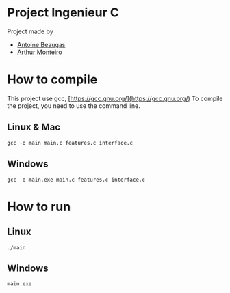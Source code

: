 # Project Ingenieur C

Project made by

- [Antoine Beaugas](https://github.com/abeaugas)
- [Arthur Monteiro](https://github.com/arthurmtro)

# How to compile

This project use gcc, [https://gcc.gnu.org/](https://gcc.gnu.org/)
To compile the project, you need to use the command line.

## Linux & Mac

```
gcc -o main main.c features.c interface.c
```

## Windows

```
gcc -o main.exe main.c features.c interface.c
```

# How to run

## Linux

```
./main
```

## Windows

```
main.exe
```
